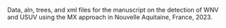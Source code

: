 Data, aln, trees, and xml files for the manuscript on the detection of WNV and USUV using the MX approach in Nouvelle Aquitaine, France, 2023.
